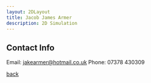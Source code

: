```yaml
---
layout: 2DLayout
title: Jacob James Armer
description: 2D Simulation
---
```


## Contact Info

Email: jakearmer@hotmail.co.uk
Phone: 07378 430309




[back](./)
